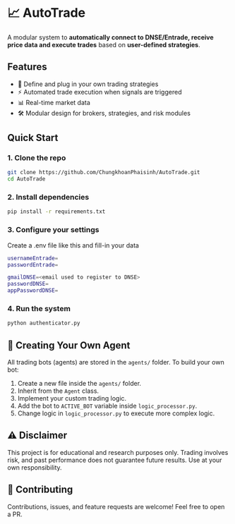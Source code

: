 # 📈 AutoTrade

A modular system to **automatically connect to DNSE/Entrade, receive price data and execute trades** based on **user-defined strategies**.

## Features
- 🧠 Define and plug in your own trading strategies
- ⚡ Automated trade execution when signals are triggered
- 📊 Real-time market data
- 🛠 Modular design for brokers, strategies, and risk modules

## Quick Start

### 1. Clone the repo
```bash
git clone https://github.com/ChungkhoanPhaisinh/AutoTrade.git
cd AutoTrade
```

### 2. Install dependencies
```bash
pip install -r requirements.txt
```

### 3. Configure your settings
Create a .env file like this and fill-in your data
```bash
usernameEntrade=
passwordEntrade=

gmailDNSE=<email used to register to DNSE>
passwordDNSE=
appPasswordDNSE=
```

### 4. Run the system
```bash
python authenticator.py
```

## 🤖 Creating Your Own Agent
All trading bots (agents) are stored in the `agents/` folder.
To build your own bot:

1. Create a new file inside the `agents/` folder.
2. Inherit from the `Agent` class.
3. Implement your custom trading logic.
4. Add the bot to `ACTIVE_BOT` variable inside `logic_processor.py`.
5. Change logic in `logic_processor.py` to execute more complex logic.

## ⚠️ Disclaimer
This project is for educational and research purposes only.
Trading involves risk, and past performance does not guarantee future results.
Use at your own responsibility.

## 🤝 Contributing
Contributions, issues, and feature requests are welcome!
Feel free to open a PR.
